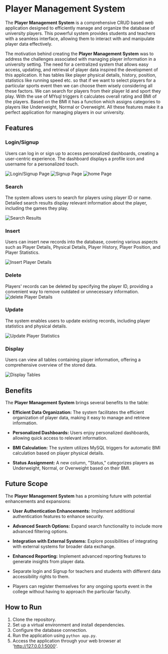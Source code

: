 # Player Management System

The **Player Management System** is a comprehensive CRUD based web application designed to efficiently manage and organize the database of university players. This powerful system provides students and teachers with a seamless interface, allowing them to interact with and manipulate player data effectively.

The motivation behind creating the **Player Management System** was to address the challenges associated with managing player information in a university setting. The need for a centralized system that allows easy access, updating, and retrieval of player data inspired the development of this application.
It has tables like player physical details, history, position, statistics like running speed etc. so that if we want to select players for a particular sports event then we can choose them wisely considering all these factors. We can search for players from their player Id and sport they play. With the use of MYsql triggers it calculates overall rating and BMI of the players. Based on the BMI it has a function which assigns categories to players like Underweight, Normal or Overweight. All these features make it a perfect application for managing players in our university.
## Features

### Login/Signup
Users can log in or sign up to access personalized dashboards, creating a user-centric experience. The dashboard displays a profile icon and username for a personalized touch.

![Login/Signup Page](screenshots/login.png)
![Signup Page](screenshots/signup.png)
![home Page](screenshots/home.png)


### Search
The system allows users to search for players using player ID or name. Detailed search results display relevant information about the player, including the games they play.

![Search Results](screenshots/search.png)

### Insert
Users can insert new records into the database, covering various aspects such as Player Details, Physical Details, Player History, Player Position, and Player Statistics.

![Insert Player Details](screenshots/insert.png)

### Delete
Players' records can be deleted by specifying the player ID, providing a convenient way to remove outdated or unnecessary information.
![delete Player Details](screenshots/delete.png)

### Update
The system enables users to update existing records, including player statistics and physical details.

![Update Player Statistics](screenshots/update.png)

### Display
Users can view all tables containing player information, offering a comprehensive overview of the stored data.

![Display Tables](screenshots/display.png)

## Benefits

The **Player Management System** brings several benefits to the table:

- **Efficient Data Organization:** The system facilitates the efficient organization of player data, making it easy to manage and retrieve information.

- **Personalized Dashboards:** Users enjoy personalized dashboards, allowing quick access to relevant information.

- **BMI Calculation:** The system utilizes MySQL triggers for automatic BMI calculation based on player physical details.

- **Status Assignment:** A new column, "Status," categorizes players as Underweight, Normal, or Overweight based on their BMI.


## Future Scope

The **Player Management System** has a promising future with potential enhancements and expansions:

- **User Authentication Enhancements:** Implement additional authentication features to enhance security.

- **Advanced Search Options:** Expand search functionality to include more advanced filtering options.

- **Integration with External Systems:** Explore possibilities of integrating with external systems for broader data exchange.

- **Enhanced Reporting:** Implement advanced reporting features to generate insights from player data.
- Separate login and Signup for teachers and students with different data accessibility rights to them.
- Players can register themselves for any ongoing sports event in the college without having to approach the particular faculty.

## How to Run

1. Clone the repository.
2. Set up a virtual environment and install dependencies.
3. Configure the database connection.
4. Run the application using `python app.py`.
5. Access the application through your web browser at 'http://127.0.0.1:5000'.

